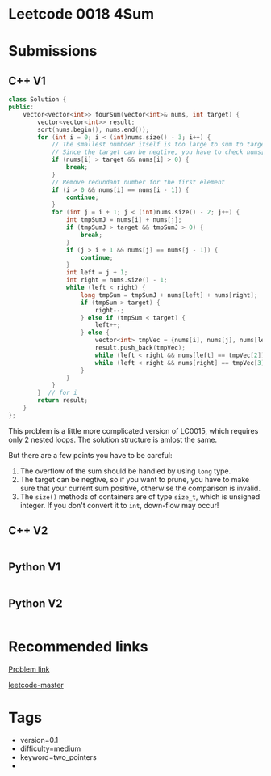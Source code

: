 # Leetcode 0018 4Sum

# Submissions

## C++ V1

```C++
class Solution {
public:
    vector<vector<int>> fourSum(vector<int>& nums, int target) {
        vector<vector<int>> result;
        sort(nums.begin(), nums.end());
        for (int i = 0; i < (int)nums.size() - 3; i++) {
            // The smallest numbder itself is too large to sum to target, break
            // Since the target can be negtive, you have to check nums[i] > 0 at the same time
            if (nums[i] > target && nums[i] > 0) {
                break;
            }
            // Remove redundant number for the first element
            if (i > 0 && nums[i] == nums[i - 1]) {
                continue;
            }
            for (int j = i + 1; j < (int)nums.size() - 2; j++) {
                int tmpSumJ = nums[i] + nums[j];
                if (tmpSumJ > target && tmpSumJ > 0) {
                    break;
                }
                if (j > i + 1 && nums[j] == nums[j - 1]) {
                    continue;
                }
                int left = j + 1;
                int right = nums.size() - 1;
                while (left < right) {
                    long tmpSum = tmpSumJ + nums[left] + nums[right];
                    if (tmpSum > target) {
                        right--;
                    } else if (tmpSum < target) {
                        left++; 
                    } else {
                        vector<int> tmpVec = {nums[i], nums[j], nums[left], nums[right]};
                        result.push_back(tmpVec);
                        while (left < right && nums[left] == tmpVec[2]) left++;
                        while (left < right && nums[right] == tmpVec[3]) right--;
                    }
                }
            }
        }  // for i
        return result;
    }
};
```

This problem is a little more complicated version of LC0015, which requires only 2 nested loops. The solution structure is amlost the same.

But there are a few points you have to be careful:

1. The overflow of the sum should be handled by using `long` type.
2. The target can be negtive, so if you want to prune, you have to make sure that your current sum positive, otherwise the comparison is invalid.
3. The `size()` methods of containers are of type `size_t`, which is unsigned integer. If you don't convert it to `int`, down-flow may occur! 

## C++ V2

```C++
```



## Python V1

```python
```



## Python V2

```python

```





# Recommended links

[Problem link](https://leetcode.com/problems/4sum/description/)

[leetcode-master](https://github.com/youngyangyang04/leetcode-master/blob/master/problems/0018.%E5%9B%9B%E6%95%B0%E4%B9%8B%E5%92%8C.md)



# Tags

- version=0.1
- difficulty=medium
- keyword=two_pointers
- 